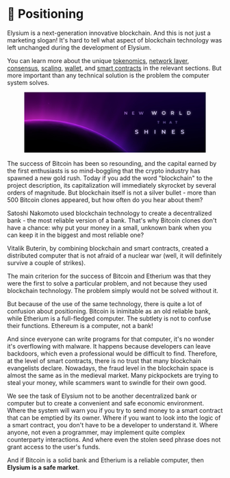 # 🎯 Positioning

Elysium is a next-generation innovative blockchain. And this is not just a marketing slogan! It's hard to tell what aspect of blockchain technology was left unchanged during the development of Elysium.

You can learn more about the unique [tokenomics](tokenomics/elysium-tokenomics/), [network layer](message-routing/elysium-network-layer.md), [consensus](consensus/elysium-proof-of-victory.md), [scaling](scaling/scaling.md), [wallet](other/wallet-security.md), and [smart contracts](smart-contracts/dsl-eventure.md) in the relevant sections. But more important than any technical solution is the problem the computer system solves.

<figure><img src=".gitbook/assets/1500x500.jpg" alt=""><figcaption></figcaption></figure>

The success of Bitcoin has been so resounding, and the capital earned by the first enthusiasts is so mind-boggling that the crypto industry has spawned a new gold rush. Today if you add the word "blockchain" to the project description, its capitalization will immediately skyrocket by several orders of magnitude. But blockchain itself is not a silver bullet - more than 500 Bitcoin clones appeared, but how often do you hear about them?

Satoshi Nakomoto used blockchain technology to create a decentralized bank - the most reliable version of a bank. That's why Bitcoin clones don't have a chance: why put your money in a small, unknown bank when you can keep it in the biggest and most reliable one?

Vitalik Buterin, by combining blockchain and smart contracts, created a distributed computer that is not afraid of a nuclear war (well, it will definitely survive a couple of strikes).

The main criterion for the success of Bitcoin and Etherium was that they were the first to solve a particular problem, and not because they used blockchain technology. The problem simply would not be solved without it.

But because of the use of the same technology, there is quite a lot of confusion about positioning. Bitcoin is inimitable as an old reliable bank, while Etherium is a full-fledged computer. The subtlety is not to confuse their functions. Ethereum is a computer, not a bank!

And since everyone can write programs for that computer, it's no wonder it's overflowing with malware. It happens because developers can leave backdoors, which even a professional would be difficult to find. Therefore, at the level of smart contracts, there is no trust that many blockchain evangelists declare. Nowadays, the fraud level in the blockchain space is almost the same as in the medieval market. Many pickpockets are trying to steal your money, while scammers want to swindle for their own good.

We see the task of Elysium not to be another decentralized bank or computer but to create a convenient and safe economic environment. Where the system will warn you if you try to send money to a smart contract that can be emptied by its owner. Where if you want to look into the logic of a smart contract, you don't have to be a developer to understand it. Where anyone, not even a programmer, may implement quite complex counterparty interactions. And where even the stolen seed phrase does not grant access to the user's funds.

And if Bitcoin is a solid bank and Etherium is a reliable computer, then **Elysium is a safe market**.

